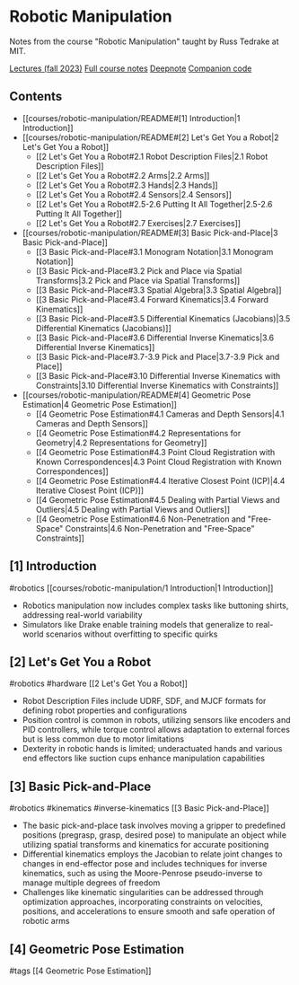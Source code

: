 # Robotic Manipulation

Notes from the course "Robotic Manipulation" taught by Russ Tedrake at MIT.

[Lectures (fall 2023)](https://youtube.com/playlist?list=PLkx8KyIQkMfWr191lqbN8WfV08j-ui8WX&feature=shared)
[Full course notes](https://manipulation.csail.mit.edu/)
[Deepnote](https://deepnote.com/workspace/bubhub-afbb4b47-384c-4b93-a423-6aad7f9e29f7/projects/Robotic-Manipulation-c00edfe0-5ae4-4acd-a05a-f8f182589fd0)
[Companion code](https://github.com/RussTedrake/manipulation)

## Contents

- [[courses/robotic-manipulation/README#[1] Introduction|1 Introduction]]
- [[courses/robotic-manipulation/README#[2] Let's Get You a Robot|2 Let's Get You a Robot]]
	- [[2 Let's Get You a Robot#2.1 Robot Description Files|2.1 Robot Description Files]]
	- [[2 Let's Get You a Robot#2.2 Arms|2.2 Arms]]
	- [[2 Let's Get You a Robot#2.3 Hands|2.3 Hands]]
	- [[2 Let's Get You a Robot#2.4 Sensors|2.4 Sensors]]
	- [[2 Let's Get You a Robot#2.5-2.6 Putting It All Together|2.5-2.6 Putting It All Together]]
	- [[2 Let's Get You a Robot#2.7 Exercises|2.7 Exercises]]
- [[courses/robotic-manipulation/README#[3] Basic Pick-and-Place|3 Basic Pick-and-Place]]
	- [[3 Basic Pick-and-Place#3.1 Monogram Notation|3.1 Monogram Notation]]
	- [[3 Basic Pick-and-Place#3.2 Pick and Place via Spatial Transforms|3.2 Pick and Place via Spatial Transforms]]
	- [[3 Basic Pick-and-Place#3.3 Spatial Algebra|3.3 Spatial Algebra]]
	- [[3 Basic Pick-and-Place#3.4 Forward Kinematics|3.4 Forward Kinematics]]
	- [[3 Basic Pick-and-Place#3.5 Differential Kinematics (Jacobians)|3.5 Differential Kinematics (Jacobians)]]
	- [[3 Basic Pick-and-Place#3.6 Differential Inverse Kinematics|3.6 Differential Inverse Kinematics]]
	- [[3 Basic Pick-and-Place#3.7-3.9 Pick and Place|3.7-3.9 Pick and Place]]
	- [[3 Basic Pick-and-Place#3.10 Differential Inverse Kinematics with Constraints|3.10 Differential Inverse Kinematics with Constraints]]
- [[courses/robotic-manipulation/README#[4] Geometric Pose Estimation|4 Geometric Pose Estimation]]
	- [[4 Geometric Pose Estimation#4.1 Cameras and Depth Sensors|4.1 Cameras and Depth Sensors]]
	- [[4 Geometric Pose Estimation#4.2 Representations for Geometry|4.2 Representations for Geometry]]
	- [[4 Geometric Pose Estimation#4.3 Point Cloud Registration with Known Correspondences|4.3 Point Cloud Registration with Known Correspondences]]
	- [[4 Geometric Pose Estimation#4.4 Iterative Closest Point (ICP)|4.4 Iterative Closest Point (ICP)]]
	- [[4 Geometric Pose Estimation#4.5 Dealing with Partial Views and Outliers|4.5 Dealing with Partial Views and Outliers]]
	- [[4 Geometric Pose Estimation#4.6 Non-Penetration and "Free-Space" Constraints|4.6 Non-Penetration and "Free-Space" Constraints]]

## [1] Introduction

#robotics
[[courses/robotic-manipulation/1 Introduction|1 Introduction]]
- Robotics manipulation now includes complex tasks like buttoning shirts, addressing real-world variability
- Simulators like Drake enable training models that generalize to real-world scenarios without overfitting to specific quirks

## [2] Let's Get You a Robot

#robotics
#hardware
[[2 Let's Get You a Robot]]
- Robot Description Files include UDRF, SDF, and MJCF formats for defining robot properties and configurations
- Position control is common in robots, utilizing sensors like encoders and PID controllers, while torque control allows adaptation to external forces but is less common due to motor limitations
- Dexterity in robotic hands is limited; underactuated hands and various end effectors like suction cups enhance manipulation capabilities

## [3] Basic Pick-and-Place

#robotics
#kinematics
#inverse-kinematics
[[3 Basic Pick-and-Place]]
- The basic pick-and-place task involves moving a gripper to predefined positions (pregrasp, grasp, desired pose) to manipulate an object while utilizing spatial transforms and kinematics for accurate positioning
- Differential kinematics employs the Jacobian to relate joint changes to changes in end-effector pose and includes techniques for inverse kinematics, such as using the Moore-Penrose pseudo-inverse to manage multiple degrees of freedom
- Challenges like kinematic singularities can be addressed through optimization approaches, incorporating constraints on velocities, positions, and accelerations to ensure smooth and safe operation of robotic arms

## [4] Geometric Pose Estimation

#tags
[[4 Geometric Pose Estimation]]
